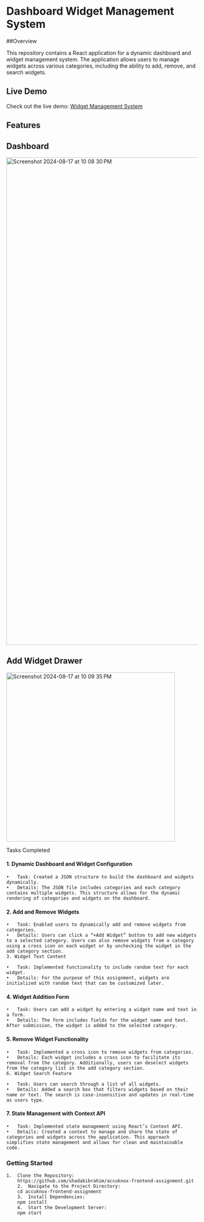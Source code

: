 # Dashboard Widget Management System

 ##Overview

This repository contains a React application for a dynamic dashboard and widget management system. The application allows users to manage widgets across various categories, including the ability to add, remove, and search widgets.
## Live Demo
Check out the live demo: [Widget Management System](https://accuknox-frontend.netlify.app)
## Features

## Dashboard
<img width="1280" alt="Screenshot 2024-08-17 at 10 08 30 PM" src="https://github.com/user-attachments/assets/6706166e-12a2-41b9-a2ea-43b768b1805b">

## Add Widget Drawer
<img width="444" alt="Screenshot 2024-08-17 at 10 09 35 PM" src="https://github.com/user-attachments/assets/17b4fd0c-03eb-4f6e-addd-be98e3cd1705">

Tasks Completed

#### 1. Dynamic Dashboard and Widget Configuration

	•	Task: Created a JSON structure to build the dashboard and widgets dynamically.
	•	Details: The JSON file includes categories and each category contains multiple widgets. This structure allows for the dynamic rendering of categories and widgets on the dashboard.
#### 2. Add and Remove Widgets

	•	Task: Enabled users to dynamically add and remove widgets from categories.
	•	Details: Users can click a “+Add Widget” button to add new widgets to a selected category. Users can also remove widgets from a category using a cross icon on each widget or by unchecking the widget in the add category section.
    3. Widget Text Content

	•	Task: Implemented functionality to include random text for each widget.
	•	Details: For the purpose of this assignment, widgets are initialized with random text that can be customized later.
#### 4. Widget Addition Form

	•	Task: Users can add a widget by entering a widget name and text in a form.
	•	Details: The form includes fields for the widget name and text. After submission, the widget is added to the selected category.
#### 5. Remove Widget Functionality

	•	Task: Implemented a cross icon to remove widgets from categories.
	•	Details: Each widget includes a cross icon to facilitate its removal from the category. Additionally, users can deselect widgets from the category list in the add category section.
    6. Widget Search Feature

	•	Task: Users can search through a list of all widgets.
	•	Details: Added a search box that filters widgets based on their name or text. The search is case-insensitive and updates in real-time as users type.

  ####   7. State Management with Context API

	•	Task: Implemented state management using React’s Context API.
	•	Details: Created a context to manage and share the state of categories and widgets across the application. This approach simplifies state management and allows for clean and maintainable code.


  ###  Getting Started
  	1.	Clone the Repository:
        https://github.com/shadabibrahim/accuknox-frontend-assignment.git
        2.	Navigate to the Project Directory:
        cd accuknox-frontend-assignment
        3.	Install Dependencies:
        npm install
        4.	Start the Development Server:
        npm start
